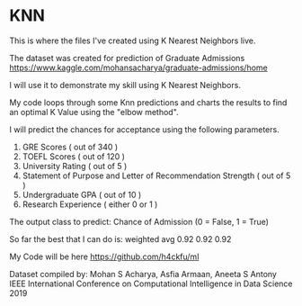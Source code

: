 # KNN
This is where the files I've created using K Nearest Neighbors live.

The dataset was created for prediction of Graduate Admissions
https://www.kaggle.com/mohansacharya/graduate-admissions/home

I will use it to demonstrate my skill using K Nearest Neighbors.

My code loops through some Knn predictions and charts the results to find an
optimal K Value using the "elbow method".

I will predict the chances for acceptance using the following parameters.

1. GRE Scores ( out of 340 )
2. TOEFL Scores ( out of 120 )
3. University Rating ( out of 5 )
4. Statement of Purpose and Letter of Recommendation Strength ( out of 5 )
5. Undergraduate GPA ( out of 10 )
6. Research Experience ( either 0 or 1 )

The output class to predict:
Chance of Admission (0 = False, 1 = True)

So far the best that I can do is:
weighted avg       0.92      0.92      0.92

My Code will be here
https://github.com/h4ckfu/ml

Dataset compiled by:
Mohan S Acharya, Asfia Armaan, Aneeta S Antony
IEEE International Conference on Computational Intelligence in Data Science 2019
